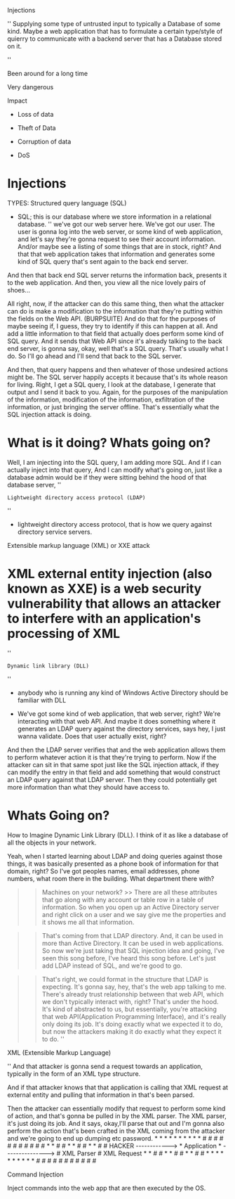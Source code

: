 Injections

''
Supplying some type of untrusted input to typically a Database of some kind.
Maybe a web application that has to formulate a certain type/style of quierry to communicate with a backend server that has a Database stored on it.

''

Been around for a long time


Very dangerous


Impact


- Loss of data

- Theft of Data

- Corruption of data

- DoS


# Injections

TYPES:
Structured query language (SQL)

- SQL; this is our database where we store information in a relational database.
''
we've got our web server here. We've got our user. The user is gonna log into the web server, or some kind of web application, and let's say they're gonna request to see their account information. And/or maybe see a listing of some things that are in stock, right? And that that web application takes that information and generates some kind of SQL query that's sent again to the back end server. 

And then that back end SQL server returns the information back, presents it to the web application. And then, you view all the nice lovely pairs of shoes... 

All right, now, if the attacker can do this same thing, then what the attacker can do is make a modification to the information that they're putting within the fields on the Web API. (BURPSUITE) And do that for the purposes of maybe seeing if, I guess, they try to identify if this can happen at all. And add a little information to that field that actually does perform some kind of SQL query. And it sends that Web API since it's already talking to the back end server, is gonna say, okay, well that's a SQL query. That's usually what I do. So I'll go ahead and I'll send that back to the SQL server. 

And then, that query happens and then whatever of those undesired actions might be. The SQL server happily accepts it because that's its whole reason for living. Right, I get a SQL query, I look at the database, I generate that output and I send it back to you. Again, for the purposes of the manipulation of the information, modification of the information, exfiltration of the information, or just bringing the server offline. That's essentially what the SQL injection attack is doing.

# What is it doing? Whats going on?

Well, I am injecting into the SQL query, I am adding more SQL. And if I can actually inject into that query, And I can modify what's going on, just like a database admin would be if they were sitting behind the hood of that database server, 
''



    Lightweight directory access protocol (LDAP)
''
- lightweight directory access protocol, that is how we query against directory service servers. 

Extensible markup language (XML) or XXE attack

# XML external entity injection (also known as XXE) is a web security vulnerability that allows an attacker to interfere with an application's processing of XML 
''

    Dynamic link library (DLL)

''
-  anybody who is running any kind of Windows Active Directory should be familiar with DLL

-  We've got some kind of web application, that web server, right? We're interacting with that web API. And maybe it does something where it generates an LDAP query against the directory services, says hey, I just wanna validate. Does that user actually exist, right? 

And then the LDAP server verifies that and the web application allows them to perform whatever action it is that they're trying to perform. Now if the attacker can sit in that same spot just like the SQL injection attack, if they can modify the entry in that field and add something that would construct an LDAP query against that LDAP server. Then they could potentially get more information than what they should have access to.

# Whats Going on?

 How to Imagine Dynamic Link Library (DLL). I think of it as like a database of all the objects in your network. 
 
 Yeah, when I started learning about LDAP and doing queries against those things, it was basically presented as a phone book of information for that domain, right? So I've got peoples names, email addresses, phone numbers, what room there in the building. What department there with? 
 
 >> Machines on your network? >> There are all these attributes that go along with any account or table row in a table of information. So when you open up an Active Directory server and right click on a user and we say give me the properties and it shows me all that information. 
 
 >> That's coming from that LDAP directory. And, it can be used in more than Active Directory. It can be used in web applications. So now we're just taking that SQL injection idea and going, I've seen this song before, I've heard this song before. Let's just add LDAP instead of SQL, and we're good to go. 
 
 >> That's right, we could format in the structure that LDAP is expecting. It's gonna say, hey, that's the web app talking to me. There's already trust relationship between that web API, which we don't typically interact with, right? That's under the hood. It's kind of abstracted to us, but essentially, you're attacking that web API(Application Programming Interface), and it's really only doing its job. It's doing exactly what we expected it to do, but now the attackers making it do exactly what they expect it to do.
''

XML (Extensible Markup Language)


''
And that attacker is gonna send a request towards an application, typically in the form of an XML type structure.

And if that attacker knows that that application is calling that XML request at external entity and pulling that information in that's been parsed. 

Then the attacker can essentially modify that request to perform some kind of action, and that's gonna be pulled in by the XML parser. The XML parser, it's just doing its job. And it says, okay,I'll parse that out and I'm gonna also perform the action that's been crafted in the XML coming from the attacker and we're going to end up dumping etc password.
                       * * * * * * * * * *                     # # # # # # # # # # # 
                       *                 *                     #                   #
                       *                 *                     #                   #
                       *                 *                     #                   #
HACKER ------------>   *  Application    *  --------------->   #   XML Parser      #
        XML Request    *                 *                     #                   #
                       *                 *                     #                   #
                       *                 *                     #                   #
                       * * * * * * * * * *                     # # # # # # # # # # # 

















Command Injection


Inject commands into the web app that are then executed by the OS.